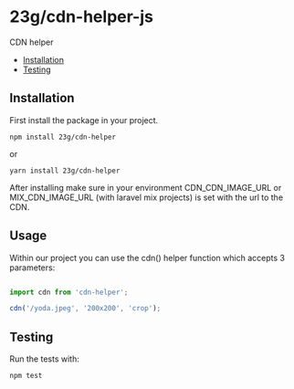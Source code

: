 # 23g/cdn-helper-js
CDN helper

- [Installation](#installation)
- [Testing](#testing)

## Installation

First install the package in your project.

`npm install 23g/cdn-helper`

or

`yarn install 23g/cdn-helper`


After installing make sure in your environment CDN_CDN_IMAGE_URL or MIX_CDN_IMAGE_URL (with laravel mix projects) is set with the url to the CDN.

## Usage

Within our project you can use the cdn() helper function which accepts 3 parameters:

```javascript

import cdn from 'cdn-helper';

cdn('/yoda.jpeg', '200x200', 'crop');

```
## Testing

Run the tests with:

``npm test``
